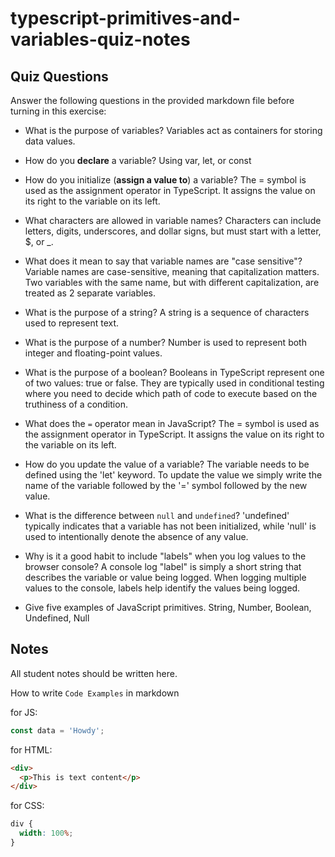 # typescript-primitives-and-variables-quiz-notes

## Quiz Questions

Answer the following questions in the provided markdown file before turning in this exercise:

- What is the purpose of variables?
  Variables act as containers for storing data values.

- How do you **declare** a variable?
  Using var, let, or const

- How do you initialize (**assign a value to**) a variable?
  The = symbol is used as the assignment operator in TypeScript. It assigns the value on its right to the variable on its left.

- What characters are allowed in variable names?
  Characters can include letters, digits, underscores, and dollar signs, but must start with a letter, $, or \_.

- What does it mean to say that variable names are "case sensitive"?
  Variable names are case-sensitive, meaning that capitalization matters. Two variables with the same name, but with different capitalization, are treated as 2 separate variables.

- What is the purpose of a string?
  A string is a sequence of characters used to represent text.

- What is the purpose of a number?
  Number is used to represent both integer and floating-point values.

- What is the purpose of a boolean?
  Booleans in TypeScript represent one of two values: true or false. They are typically used in conditional testing where you need to decide which path of code to execute based on the truthiness of a condition.

- What does the `=` operator mean in JavaScript?
  The = symbol is used as the assignment operator in TypeScript. It assigns the value on its right to the variable on its left.

- How do you update the value of a variable?
  The variable needs to be defined using the 'let' keyword. To update the value we simply write the name of the variable followed by the '=' symbol followed by the new value.

- What is the difference between `null` and `undefined`?
  'undefined' typically indicates that a variable has not been initialized, while 'null' is used to intentionally denote the absence of any value.

- Why is it a good habit to include "labels" when you log values to the browser console?
  A console log "label" is simply a short string that describes the variable or value being logged. When logging multiple values to the console, labels help identify the values being logged.

- Give five examples of JavaScript primitives.
  String, Number, Boolean, Undefined, Null

## Notes

All student notes should be written here.

How to write `Code Examples` in markdown

for JS:

```javascript
const data = 'Howdy';
```

for HTML:

```html
<div>
  <p>This is text content</p>
</div>
```

for CSS:

```css
div {
  width: 100%;
}
```
